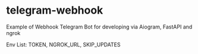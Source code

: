 # telegram-webhook
Example of Webhook Telegram Bot for developing via Aiogram, FastAPI and ngrok

Env List: TOKEN, NGROK_URL, SKIP_UPDATES
